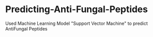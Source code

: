 # Predicting-Anti-Fungal-Peptides
Used Machine Learning Model "Support Vector Machine" to predict AntiFungal Peptides
